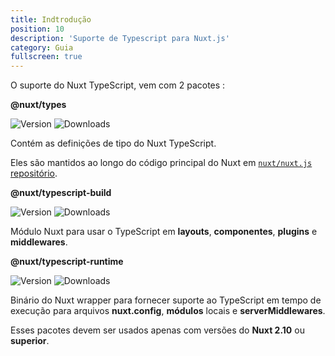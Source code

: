 ```yaml
---
title: Indtrodução
position: 10
description: 'Suporte de Typescript para Nuxt.js'
category: Guia
fullscreen: true
---
```


O suporte do Nuxt TypeScript, vem com 2 pacotes :

<alert type="info">

**@nuxt/types**

![Version](https://img.shields.io/npm/v/@nuxt/types?color=%23007ACC&style=flat-square)
![Downloads](https://img.shields.io/npm/dm/@nuxt/types?style=flat-square)

Contém as definições de tipo do Nuxt TypeScript.

Eles são mantidos ao longo do código principal do Nuxt em [`nuxt/nuxt.js` repositório](https://github.com/nuxt/nuxt.js/tree/dev/packages/types).

</alert>

<alert type="info">

**@nuxt/typescript-build**

![Version](https://img.shields.io/npm/v/@nuxt/typescript-build?color=%23007ACC&style=flat-square)
![Downloads](https://img.shields.io/npm/dm/@nuxt/typescript-build?style=flat-square)

Módulo Nuxt para usar o TypeScript em **layouts**, **componentes**, **plugins** e **middlewares**.

</alert>

<alert type="info">

**@nuxt/typescript-runtime**

![Version](https://img.shields.io/npm/v/@nuxt/typescript-runtime?color=%23007ACC&style=flat-square)
![Downloads](https://img.shields.io/npm/dm/@nuxt/typescript-runtime?style=flat-square)

Binário do Nuxt wrapper para fornecer suporte ao TypeScript em tempo de execução para arquivos **nuxt.config**, **módulos** locais e **serverMiddlewares**.

</alert>


<alert type="warning">

Esses pacotes devem ser usados apenas com versões do **Nuxt 2.10** ou **superior**.

</alert>
